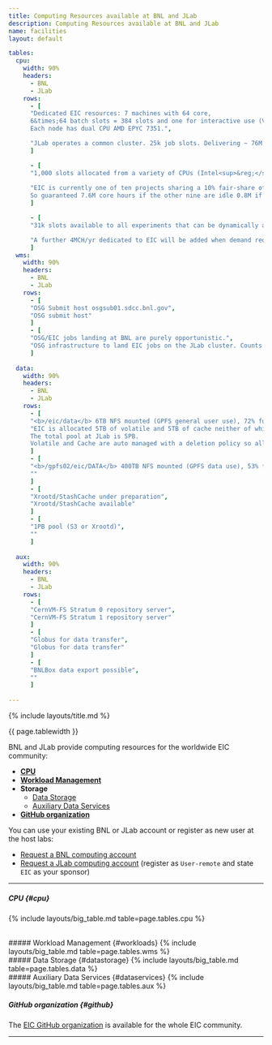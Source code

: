 ```yaml
---
title: Computing Resources available at BNL and JLab
description: Computing Resources available at BNL and JLab
name: facilities
layout: default

tables:
  cpu:
    width: 90%
    headers:
      - BNL
      - JLab
    rows:
      - [
      "Dedicated EIC resources: 7 machines with 64 core,
      6&times;64 batch slots = 384 slots and one for interactive use (VMs).
      Each node has dual CPU AMD EPYC 7351.",

      "JLab operates a common cluster. 25k job slots. Delivering ~ 76M core hours per year normalized to dual CPU AMD EPYC 7351."
      ]

      - [
      "1,000 slots allocated from a variety of CPUs (Intel<sup>&reg;</sup> Xeon<sup>&reg;</sup> and AMD EPYC)",
      
      "EIC is currently one of ten projects sharing a 10% fair-share of the cluster.
      So guaranteed 7.6M core hours if the other nine are idle 0.8M if all are busy"
      ]

      - [
      "31k slots available to all experiments that can be dynamically allocated upon priorities (358 M core hours per year).",

      "A further 4MCH/yr dedicated to EIC will be added when demand requires it."
      ]
  wms:
    width: 90%
    headers:
      - BNL
      - JLab
    rows:
      - [
      "OSG Submit host osgsub01.sdcc.bnl.gov",
      "OSG submit host"
      ]
      - [
      "OSG/EIC jobs landing at BNL are purely opportunistic.",
      "OSG infrastructure to land EIC jobs on the JLab cluster. Counts against quota."
      ]
  
  data:
    width: 90%
    headers:
      - BNL
      - JLab
    rows:
      - [
      "<b>/eic/data</b> 6TB NFS mounted (GPFS general user use), 72% full",
      "EIC is allocated 5TB of volatile and 5TB of cache neither of which are close to the limit.
      The total pool at JLab is 5PB.
      Volatile and Cache are auto managed with a deletion policy so allocation can be changed."
      ]
      - [
      "<b>/gpfs02/eic/DATA</b> 400TB NFS mounted (GPFS data use), 53% full",
      ""
      ]
      - [
      "Xrootd/StashCache under preparation",
      "Xrootd/StashCache available"
      ]
      - [
      "1PB pool (S3 or Xrootd)",
      ""
      ]
  
  aux:
    width: 90%
    headers:
      - BNL
      - JLab
    rows:
      - [
      "CernVM-FS Stratum 0 repository server",
      "CernVM-FS Stratum 1 repository server"
      ]
      - [
      "Globus for data transfer",
      "Globus for data transfer"
      ]
      - [
      "BNLBox data export possible",
      ""
      ]
  
---
```

{% include layouts/title.md %}

{{ page.tablewidth }}

BNL and JLab provide computing resources for the worldwide EIC community:

* [**CPU**](#cpu)
* [**Workload Management**](#workloads)
* **Storage**
  * [Data Storage](#datastorage)
  * [Auxiliary Data Services](#dataservices)
* [**GitHub organization**](#github)

You can use your existing BNL or JLab account or register as new user at the host labs: 

* [Request a BNL computing account](https://docs.google.com/document/d/1Y2JleLOx1NiPoPI69yW97Onl_Dly4WzfInRGjskM274/edit?usp=sharing)
* [Request a JLab computing account](https://misportal.jlab.org/jlabAccess/) (register as `User-remote` and state `EIC` as your sponsor)

---

##### CPU {#cpu}
{% include layouts/big_table.md table=page.tables.cpu %}

<br/>
##### Workload Management {#workloads}
{% include layouts/big_table.md table=page.tables.wms %}

<br/>
##### Data Storage {#datastorage}
{% include layouts/big_table.md table=page.tables.data %}

<br/>
##### Auxiliary Data Services {#dataservices}
{% include layouts/big_table.md table=page.tables.aux %}

<br/>

##### GitHub organization {#github}

The [EIC GitHub organization](https://eic.github.io/github/) is available for the whole EIC community.

 --- 
